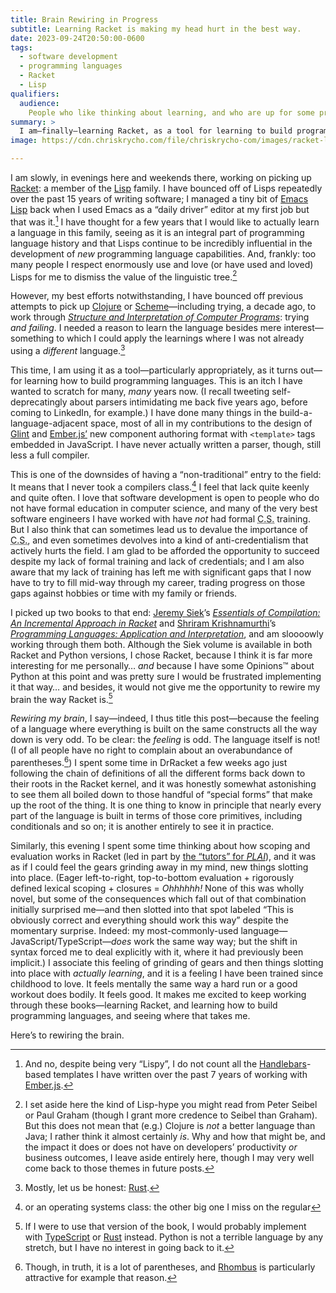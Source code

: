 ```yaml
---
title: Brain Rewiring in Progress
subtitle: Learning Racket is making my head hurt in the best way.
date: 2023-09-24T20:50:00-0600
tags:
  - software development
  - programming languages
  - Racket
  - Lisp
qualifiers:
  audience:
    People who like thinking about learning, and who are up for some programming languages talk. Lots of programming languages talk.
summary: >
  I am—finally—learning Racket, as a tool for learning to build programming languages. It is rewiring my brain, in the best way. It feels good.
image: https://cdn.chriskrycho.com/file/chriskrycho-com/images/racket-logo.png

---
```


I am slowly, in evenings here and weekends there, working on picking up [Racket][r]: a member of the [Lisp][l] family. I have bounced off of Lisps repeatedly over the past 15 years of writing software; I managed a tiny bit of [Emacs Lisp][el] back when I used Emacs as a “daily driver” editor at my first job but that was it.[^handlebars] I have thought for a few years that I would like to actually learn a language in this family, seeing as it is an integral part of programming language history and that Lisps continue to be incredibly influential in the development of *new* programming language capabilities. And, frankly: too many people I respect enormously use and love (or have used and loved) Lisps for me to dismiss the value of the linguistic tree.[^hype]

However, my best efforts notwithstanding, I have bounced off previous attempts to pick up [Clojure][c] or [Scheme][s]—including trying, a decade ago, to work through [<cite>Structure and Interpretation of Computer Programs</cite>][sicp]: trying *and failing*. I needed a reason to learn the language besides mere interest—something to which I could apply the learnings where I was not already using a *different* language.[^mostly]

[r]: https://racket-lang.org
[l]: https://en.wikipedia.org/wiki/Lisp_(programming_language)
[el]: https://en.wikipedia.org/wiki/Emacs_Lisp
[s]: https://www.scheme.org
[c]: https://clojure.org
[sicp]: https://mitpress.mit.edu/9780262510875/structure-and-interpretation-of-computer-programs/

This time, I am using it as a tool—particularly appropriately, as it turns out—for learning how to build programming languages. This is an itch I have wanted to scratch for many, *many* years now. (I recall tweeting self-deprecatingly about parsers intimidating me back five years ago, before coming to LinkedIn, for example.) I have done many things in the build-a-language-adjacent space, most of all in my contributions to the design of [Glint][g] and [Ember.js’][ember] new component authoring format with `<template>` tags embedded in JavaScript. I have never actually written a parser, though, still less a full compiler.

[g]: https://github.com/typed-ember/glint
[ember]: https://emberjs.com

<aside>

This is one of the downsides of having a “non-traditional” entry to the field: It means that I never took a compilers class.[^os] I feel that lack quite keenly and quite often. I love that software development is open to people who do not have formal education in computer science, and many of the very best software engineers I have worked with have *not* had formal <abbr title="computer science">C.S.</abbr> training. But I also think that can sometimes lead us to devalue the importance of <abbr title="computer science">C.S.</abbr>, and even sometimes devolves into a kind of anti-credentialism that actively hurts the field. I am glad to be afforded the opportunity to succeed despite my lack of formal training and lack of credentials; and I am also aware that my lack of training has left me with significant gaps that I now have to try to fill mid-way through my career, trading progress on those gaps against hobbies or time with my family or friends.

</aside>

I picked up two books to that end: [Jeremy Siek][siek]’s [<cite>Essentials of Compilation: An Incremental Approach in Racket</cite>][eoc] and [Shriram Krishnamurthi][sk]’s [<cite>Programming Languages: Application and Interpretation</cite>][plai], and am sloooowly working through them both. Although the Siek volume is available in both Racket and Python versions, I chose Racket, because I think it is far more interesting for me personally… *and* because I have some Opinions™ about Python at this point and was pretty sure I would be frustrated implementing it that way… and besides, it would not give me the opportunity to rewire my brain the way Racket is.[^python]

[siek]: https://wphomes.soic.indiana.edu/jsiek/
[eoc]: https://mitpress.mit.edu/9780262047760/essentials-of-compilation/
[sk]: https://cs.brown.edu/~sk/
[plai]: https://www.plai.org

*Rewiring my brain*, I say—indeed, I thus title this post—because the feeling of a language where everything is built on the same constructs all the way down is very odd. To be clear: the *feeling* is odd. The language itself is not! (I of all people have no right to complain about an overabundance of parentheses.[^rhombus]) I spent some time in DrRacket a few weeks ago just following the chain of definitions of all the different forms back down to their roots in the Racket kernel, and it was honestly somewhat astonishing to see them all boiled down to those handful of “special forms” that make up the root of the thing. It is one thing to know in principle that nearly every part of the language is built in terms of those core primitives, including conditionals and so on; it is another entirely to see it in practice.

Similarly, this evening I spent some time thinking about how scoping and evaluation works in Racket (led in part by [the “tutors” for <cite><abbr title="Programming Languages: Application and Interpretation">PLAI</abbr></cite>][tutors]), and it was as if I could feel the gears grinding away in my mind, new things slotting into place. (Eager left-to-right, top-to-bottom evaluation + rigorously defined lexical scoping + closures = *Ohhhhhh!* None of this was wholly novel, but some of the consequences which fall out of that combination initially surprised me—and then slotted into that spot labeled “This is obviously correct and everything should work this way” despite the momentary surprise. Indeed: my most-commonly-used language—JavaScript/TypeScript—*does* work the same way way; but the shift in syntax forced me to deal explicitly with it, where it had previously been implicit.) I associate this feeling of grinding of gears and then things slotting into place with *actually learning*, and it is a feeling I have been trained since childhood to love. It feels mentally the same way a hard run or a good workout does bodily. It feels good. It makes me excited to keep working through these books—learning Racket, and learning how to build programming languages, and seeing where that takes me.

[tutors]: https://www.plai.org/#direct-links-to-the-tutor

Here’s to rewiring the brain.



[^handlebars]: And no, despite being very “Lispy”, I do not count all the [Handlebars][h]-based templates I have written over the past 7 years of working with [Ember.js][ember].

[h]: https://handlebarsjs.com

[^hype]: I set aside here the kind of Lisp-hype you might read from Peter Seibel or Paul Graham (though I grant more credence to Seibel than Graham). But this does not mean that (e.g.) Clojure is *not* a better language than Java; I rather think it almost certainly *is*. Why and how that might be, and the impact it does or does not have on developers’ productivity *or* business outcomes, I leave aside entirely here, though I may very well come back to those themes in future posts.

[^mostly]: Mostly, let us be honest: [Rust][r].

[r]: https://www.rust-lang.org

[^os]: or an operating systems class: the other big one I miss on the regular

[^python]: If I were to use that version of the book, I would probably implement with [TypeScript][ts] or [Rust][r] instead. Python is not a terrible language by any stretch, but I have no interest in going back to it.

[ts]: https://www.typescriptlang.org

[^rhombus]: Though, in truth, it is a lot of parentheses, and [Rhombus][rhombus] is particularly attractive for example that reason.

[rhombus]: https://2023.splashcon.org/details/splash-2023-oopsla/52/Rhombus-A-New-Spin-on-Macros-Without-All-the-Parentheses
